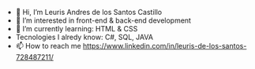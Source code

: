- 👋 Hi, I’m Leuris Andres de los Santos Castillo
- 👀 I’m interested in front-end & back-end development
- 🌱 I’m currently learning: HTML & CSS
- Tecnologies I alredy know: C#, SQL, JAVA
- 📫 How to reach me https://www.linkedin.com/in/leuris-de-los-santos-728487211/

<!---
LeurisCastillo/LeurisCastillo is a ✨ special ✨ repository because its `README.md` (this file) appears on your GitHub profile.
You can click the Preview link to take a look at your changes.
--->
